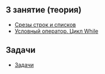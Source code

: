 ## 3 занятие (теория)
* [Срезы строк и списков](https://github.com/rogovich/2020_CPK_Python_for_Data_Analysis-2/blob/master/03_If_Else_While/2020_CPK_3_1_Slices.ipynb)
* [Условный оператор. Цикл While](https://github.com/rogovich/2020_CPK_Python_for_Data_Analysis-2/blob/master/03_If_Else_While/2020_CPK_3_2_If_Else.ipynb)

## Задачи
* [Задачи](https://github.com/rogovich/2020_CPK_Python_for_Data_Analysis-2/blob/master/03_If_Else_While/2020_CPK_3_0_Problems.ipynb)

